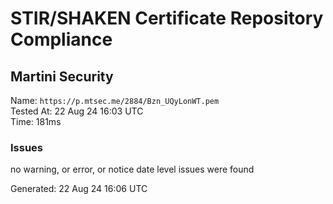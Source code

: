 # STIR/SHAKEN Certificate Repository Compliance

## Martini Security

Name: `https://p.mtsec.me/2884/Bzn_UQyLonWT.pem`\
Tested At: 22 Aug 24 16:03 UTC\
Time: 181ms

### Issues

no warning, or error, or notice date level issues were found

Generated: 22 Aug 24 16:06 UTC